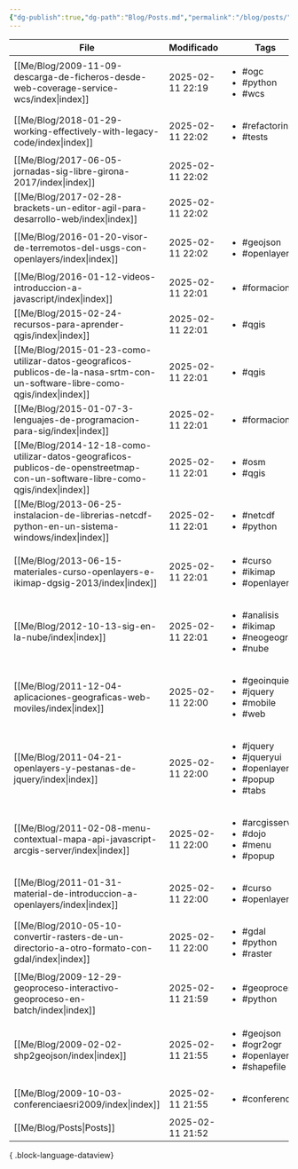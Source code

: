 ```yaml
---
{"dg-publish":true,"dg-path":"Blog/Posts.md","permalink":"/blog/posts/"}
---
```



| File                                                                                                                             | Modificado       | Tags                                                                                         |
| -------------------------------------------------------------------------------------------------------------------------------- | ---------------- | -------------------------------------------------------------------------------------------- |
| [[Me/Blog/2009-11-09-descarga-de-ficheros-desde-web-coverage-service-wcs/index\|index]]                                       | 2025-02-11 22:19 | <ul><li>#ogc</li><li>#python</li><li>#wcs</li></ul>                                          |
| [[Me/Blog/2018-01-29-working-effectively-with-legacy-code/index\|index]]                                                      | 2025-02-11 22:02 | <ul><li>#refactoring</li><li>#tests</li></ul>                                                |
| [[Me/Blog/2017-06-05-jornadas-sig-libre-girona-2017/index\|index]]                                                            | 2025-02-11 22:02 | <ul></ul>                                                                                    |
| [[Me/Blog/2017-02-28-brackets-un-editor-agil-para-desarrollo-web/index\|index]]                                               | 2025-02-11 22:02 | <ul></ul>                                                                                    |
| [[Me/Blog/2016-01-20-visor-de-terremotos-del-usgs-con-openlayers/index\|index]]                                               | 2025-02-11 22:02 | <ul><li>#geojson</li><li>#openlayers</li></ul>                                               |
| [[Me/Blog/2016-01-12-videos-introduccion-a-javascript/index\|index]]                                                          | 2025-02-11 22:01 | <ul><li>#formacion</li></ul>                                                                 |
| [[Me/Blog/2015-02-24-recursos-para-aprender-qgis/index\|index]]                                                               | 2025-02-11 22:01 | <ul><li>#qgis</li></ul>                                                                      |
| [[Me/Blog/2015-01-23-como-utilizar-datos-geograficos-publicos-de-la-nasa-srtm-con-un-software-libre-como-qgis/index\|index]]  | 2025-02-11 22:01 | <ul><li>#qgis</li></ul>                                                                      |
| [[Me/Blog/2015-01-07-3-lenguajes-de-programacion-para-sig/index\|index]]                                                      | 2025-02-11 22:01 | <ul><li>#formacion</li></ul>                                                                 |
| [[Me/Blog/2014-12-18-como-utilizar-datos-geograficos-publicos-de-openstreetmap-con-un-software-libre-como-qgis/index\|index]] | 2025-02-11 22:01 | <ul><li>#osm</li><li>#qgis</li></ul>                                                         |
| [[Me/Blog/2013-06-25-instalacion-de-librerias-netcdf-python-en-un-sistema-windows/index\|index]]                              | 2025-02-11 22:01 | <ul><li>#netcdf</li><li>#python</li></ul>                                                    |
| [[Me/Blog/2013-06-15-materiales-curso-openlayers-e-ikimap-dgsig-2013/index\|index]]                                           | 2025-02-11 22:01 | <ul><li>#curso</li><li>#ikimap</li><li>#openlayers</li></ul>                                 |
| [[Me/Blog/2012-10-13-sig-en-la-nube/index\|index]]                                                                            | 2025-02-11 22:01 | <ul><li>#analisis</li><li>#ikimap</li><li>#neogeografia</li><li>#nube</li></ul>              |
| [[Me/Blog/2011-12-04-aplicaciones-geograficas-web-moviles/index\|index]]                                                      | 2025-02-11 22:00 | <ul><li>#geoinquietos</li><li>#jquery</li><li>#mobile</li><li>#web</li></ul>                 |
| [[Me/Blog/2011-04-21-openlayers-y-pestanas-de-jquery/index\|index]]                                                           | 2025-02-11 22:00 | <ul><li>#jquery</li><li>#jqueryui</li><li>#openlayers</li><li>#popup</li><li>#tabs</li></ul> |
| [[Me/Blog/2011-02-08-menu-contextual-mapa-api-javascript-arcgis-server/index\|index]]                                         | 2025-02-11 22:00 | <ul><li>#arcgisserver</li><li>#dojo</li><li>#menu</li><li>#popup</li></ul>                   |
| [[Me/Blog/2011-01-31-material-de-introduccion-a-openlayers/index\|index]]                                                     | 2025-02-11 22:00 | <ul><li>#curso</li><li>#openlayers</li></ul>                                                 |
| [[Me/Blog/2010-05-10-convertir-rasters-de-un-directorio-a-otro-formato-con-gdal/index\|index]]                                | 2025-02-11 22:00 | <ul><li>#gdal</li><li>#python</li><li>#raster</li></ul>                                      |
| [[Me/Blog/2009-12-29-geoproceso-interactivo-geoproceso-en-batch/index\|index]]                                                | 2025-02-11 21:59 | <ul><li>#geoprocesos</li><li>#python</li></ul>                                               |
| [[Me/Blog/2009-02-02-shp2geojson/index\|index]]                                                                               | 2025-02-11 21:55 | <ul><li>#geojson</li><li>#ogr2ogr</li><li>#openlayers</li><li>#shapefile</li></ul>           |
| [[Me/Blog/2009-10-03-conferenciaesri2009/index\|index]]                                                                       | 2025-02-11 21:55 | <ul><li>#conferencia</li></ul>                                                               |
| [[Me/Blog/Posts\|Posts]]                                                                                                      | 2025-02-11 21:52 | <ul></ul>                                                                                    |

{ .block-language-dataview}
